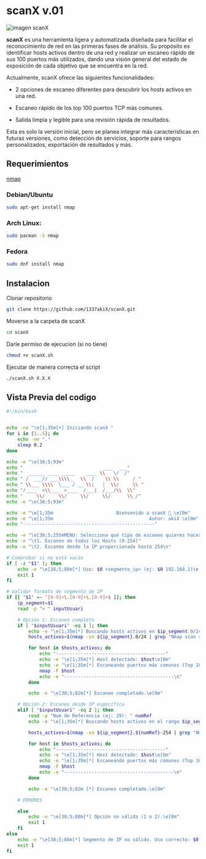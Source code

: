 # **scanX v.01**

![imagen scanX](https://github.com/user-attachments/assets/25785869-5bea-4d7d-a65d-c36cb7e020b6)


**scanX** es una herramienta ligera y automatizada diseñada para facilitar el reconocimiento de red en las primeras fases de análisis. Su propósito es identificar hosts activos dentro de una red y realizar un escaneo rápido de sus 100 puertos más utilizados, dando una visión general del estado de exposición de cada objetivo que se encuentra en la red.

Actualmente, scanX ofrece las siguientes funcionalidades:

- 2 opciones de escaneo diferentes para descubrir los hosts activos en una red.

- Escaneo rápido de los top 100 puertos TCP más comunes.

- Salida limpia y legible para una revisión rápida de resultados.

Esta es solo la versión inicial, pero se planea integrar más características en futuras versiones, como detección de servicios, soporte para rangos personalizados, exportación de resultados y más.
## Requerimientos
[nmap](https://nmap.org/)

### Debian/Ubuntu
``` bash
sudo apt-get install nmap
```
### Arch Linux:
``` bash
sudo pacman -S nmap
```
### Fedora
``` bash
sudo dnf install nmap 
```

## Instalacion 
Clonar repositorio
``` bash
git clone https://github.com/1337akiX/scanX.git
```
Moverse a la carpeta de scanX
``` bash
cd scanX
```
Darle permiso de ejecucion (si no tiene)
``` bash
chmod +x scanX.sh
```
Ejecutar de manera correcta el script
``` bash
./scanX.sh X.X.X
```

## Vista Previa del codigo
```bash
#!/bin/bash


echo -ne "\e[1;35m[+] Iniciando scanX "
for i in {1..5}; do
    echo -ne "."
    sleep 0.2
done

echo -e "\e[38;5;93m"
echo "                             ____  ___"
echo "  ______ ____ _____    ____ \\   \/  /"
echo " /  ___// ___\\\\__  \\  /    \\ \\     / "
echo " \\___ \\\\  \___ / __ \\|   |  \\/     \\ "
echo "/____  >\\___  >____  /___|  /___/\\  \\"
echo "     \\/     \\/     \\/     \\/      \\_/"
echo -e "\e[38;5;93m"

echo -e "\e[1;35m  	                   	Bienvenido a scanX 👾 \e[0m"
echo -e "\e[1;35m       	            	       	Autor: akiX \e[0m"
echo "------------------------------------------------"

echo -e "\e[38;5;255mMENU: Selecciona qué tipo de escaneo quieres hacer:"
echo -e "\t1. Escaneo de todos los Hosts (0-254)"
echo -e "\t2. Escaneo desde la IP proporcionada hasta 254\n"

# Comprobar si no está vacío
if [ -z "$1" ]; then
    echo -e "\e[38;5;88m[*] Uso: $0 <segmento_ip> (ej: $0 192.168.1)\e[0m"
    exit 1
fi

# Validar formato de segmento de IP
if [[ "$1" =~ ^[0-9]+\.[0-9]+\.[0-9]+$ ]]; then
    ip_segment=$1
    read -p "> " inputUsuari

    # Opción 1: Escaneo completo
    if [ "$inputUsuari" -eq 1 ]; then
        echo -e "\e[1;35m[*] Buscando hosts activos en $ip_segment.0/24...\e[0m"
        hosts_activos=$(nmap -sn ${ip_segment}.0/24 | grep "Nmap scan report for" | grep -Eo '([0-9]{1,3}\.){3}[0-9]{1,3}')

        for host in $hosts_activos; do
            echo "----------------------------------------"
            echo -e "\e[1;35m[*] Host detectado: $host\e[0m"
            echo -e "\e[1;35m[*] Escaneando puertos más comunes (Top 100)...\e[0m"
            nmap -F $host
            echo -e "----------------------------------------\n"
        done

        echo -e "\e[38;5;82m[*] Escaneo completado.\e[0m"

    # Opción 2: Escaneo desde IP específica
    elif [ "$inputUsuari" -eq 2 ]; then
        read -p "Num de Referencia (ej: 29): " numRef
        echo -e "\e[1;35m[*] Buscando hosts activos en el rango $ip_segment.$numRef-254...\e[0m"

        hosts_activos=$(nmap -sn ${ip_segment}.${numRef}-254 | grep "Nmap scan report for" | grep -Eo '([0-9]{1,3}\.){3}[0-9]{1,3}')

        for host in $hosts_activos; do
            echo "----------------------------------------"
            echo -e "\e[1;35m[*] Host detectado: $host\e[0m"
            echo -e "\e[1;35m[*] Escaneando puertos más comunes (Top 100)...\e[0m"
            nmap -F $host
            echo -e "----------------------------------------\n"
        done

        echo -e "\e[38;5;82m [*] Escaneo completado.\e[0m"

    # ERRORES

    else
        echo -e "\e[38;5;88m[*] Opción no válida (1 o 2).\e[0m"
        exit 1
    fi
else
    echo -e "\e[38;5;88m[*] Segmento de IP no válido. Uso correcto: $0 X.X.X\e[0m"
    exit 1
fi
```

